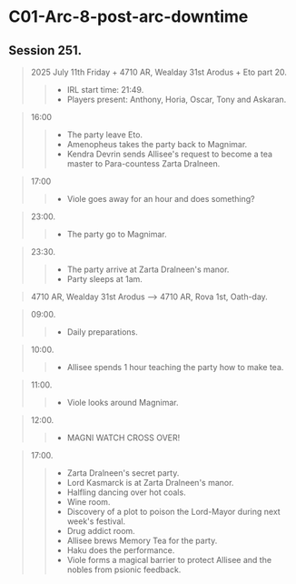 # C01-Arc-8-post-arc-downtime

## Session 251.
> 2025 July 11th Friday + 4710 AR, Wealday 31st Arodus + Eto part 20.
>> - IRL start time: 21:49.
>> - Players present: Anthony, Horia, Oscar, Tony and Askaran.

> 16:00
>> - The party leave Eto.
>> - Amenopheus takes the party back to Magnimar. 
>> - Kendra Devrin sends Allisee's request to become a tea master to Para-countess Zarta Dralneen.

> 17:00
>> - Viole goes away for an hour and does something?

> 23:00.
>> - The party go to Magnimar.

> 23:30.
>> - The party arrive at Zarta Dralneen's manor. 
>> - Party sleeps at 1am.

> 4710 AR, Wealday 31st Arodus --> 4710 AR, Rova 1st, Oath-day.

> 09:00.
>> - Daily preparations.

> 10:00.
>> - Allisee spends 1 hour teaching the party how to make tea.

> 11:00.
>> - Viole looks around Magnimar.

> 12:00.
>> - MAGNI WATCH CROSS OVER!

> 17:00.
>> - Zarta Dralneen's secret party.
>> - Lord Kasmarck is at Zarta Dralneen's manor.
>> - Halfling dancing over hot coals.
>> - Wine room.
>> - Discovery of a plot to poison the Lord-Mayor during next week's festival.
>> - Drug addict room.
>> - Allisee brews Memory Tea for the party.
>> - Haku does the performance.
>> - Viole forms a magical barrier to protect Allisee and the nobles from psionic feedback.